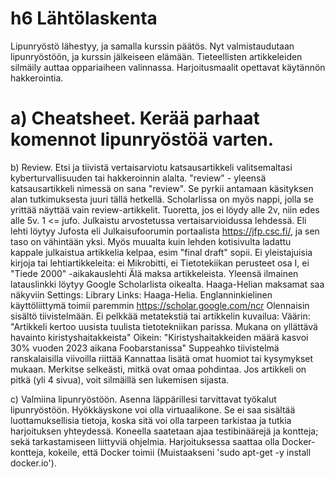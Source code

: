 # h6 Lähtölaskenta

Lipunryöstö lähestyy, ja samalla kurssin päätös. Nyt valmistaudutaan lipunryöstöön, ja kurssin jälkeiseen elämään. Tieteellisten artikkeleiden silmäily auttaa oppariaiheen valinnassa. Harjoitusmaalit opettavat käytännön hakkerointia.

# a) Cheatsheet. Kerää parhaat komennot lipunryöstöä varten.


b) Review. Etsi ja tiivistä vertaisarviotu katsausartikkeli valitsemaltasi kyberturvallisuuden tai hakkeroinnin alalta.
"review" - yleensä katsausartikkeli nimessä on sana "review". Se pyrkii antamaan käsityksen alan tutkimuksesta juuri tällä hetkellä. Scholarlissa on myös nappi, jolla se yrittää näyttää vain review-artikkelit.
Tuoretta, jos ei löydy alle 2v, niin edes alle 5v.
1 <= jufo. Julkaistu arvostetussa vertaisarvioidussa lehdessä. Eli lehti löytyy Jufosta eli Julkaisufoorumin portaalista https://jfp.csc.fi/, ja sen taso on vähintään yksi.
Myös muualta kuin lehden kotisivulta ladattu kappale julkaistua artikkelia kelpaa, esim "final draft" sopii.
Ei yleistajuisia kirjoja tai lehtiartikkeleita: ei Mikrobitti, ei Tietotekiikan perusteet osa I, ei "Tiede 2000" -aikakauslehti
Älä maksa artikkeleista. Yleensä ilmainen latauslinkki löytyy Google Scholarlista oikealta. Haaga-Helian maksamat saa näkyviin Settings: Library Links: Haaga-Helia.
Englanninkielinen käyttöliittymä toimii paremmin https://scholar.google.com/ncr
Olennaisin sisältö tiivistelmään. Ei pelkkää metatekstiä tai artikkelin kuvailua:
Väärin: "Artikkeli kertoo uusista tuulista tietotekniikan parissa. Mukana on yllättävä havainto kiristyshaitakkeista"
Oikein: "Kiristyshaitakkeiden määrä kasvoi 30% vuoden 2023 aikana Foobarstanissa"
Suppeahko tiivistelmä ranskalaisilla viivoilla riittää
Kannattaa lisätä omat huomiot tai kysymykset mukaan. Merkitse selkeästi, mitkä ovat omaa pohdintaa.
Jos artikkeli on pitkä (yli 4 sivua), voit silmäillä sen lukemisen sijasta.

c) Valmiina lipunryöstöön. Asenna läppärillesi tarvittavat työkalut lipunryöstöön. Hyökkäyskone voi olla virtuaalikone.
Se ei saa sisältää luottamuksellisia tietoja, koska sitä voi olla tarpeen tarkistaa ja tutkia harjoituksen yhteydessä.
Koneella saatetaan ajaa testibinäärejä ja kontteja; sekä tarkastamiseen liittyviä ohjelmia. Harjoituksessa saattaa olla Docker-kontteja, kokeile, että Docker toimii (Muistaakseni 'sudo apt-get -y install docker.io').
